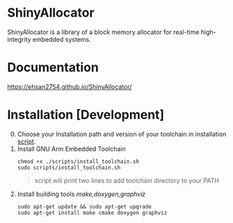 # ShinyAllocator
ShinyAllocator is  a library of a block memory allocator for real-time high-integrity embedded systems. 

# Documentation
https://ehsan2754.github.io/ShinyAllocator/

# Installation [Development]
 0. Choose your Installation path and version of your toolchain in installation [script](./scripts/install_toolchain.sh).
 1. Install GNU Arm Embedded Toolchain
       ```
       chmod +x ./scripts/install_toolchain.sh
       sudo scripts/install_toolchain.sh

       ```
    > script will print two lines to add toolchain directory to your PATH
 2. Install building tools *make,doxygen,graphviz*
       ```
       sudo apt-get update && sudo apt-get upgrade
       sudo apt-get install make cmake doxygen graphviz
       ```
